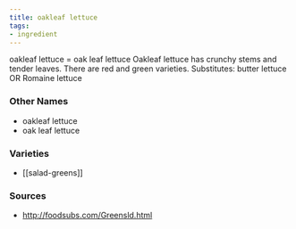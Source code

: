 ```yaml
---
title: oakleaf lettuce
tags:
- ingredient
---
```

oakleaf lettuce = oak leaf lettuce Oakleaf lettuce has crunchy stems and tender leaves. There are red and green varieties. Substitutes: butter lettuce OR Romaine lettuce

### Other Names

* oakleaf lettuce
* oak leaf lettuce

### Varieties

* [[salad-greens]]

### Sources
* http://foodsubs.com/Greensld.html
